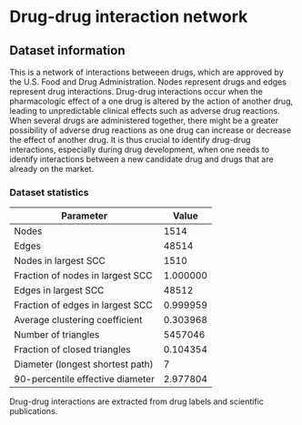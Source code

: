 # Drug-drug interaction network

## Dataset information

This is a network of interactions betweeen drugs, which are approved by the U.S. Food and Drug Administration. Nodes represent drugs and edges represent drug interactions. Drug-drug interactions occur when the pharmacologic effect of a one drug is altered by the action of another drug, leading to unpredictable clinical effects such as adverse drug reactions. When several drugs are administered together, there might be a greater possibility of adverse drug reactions as one drug can increase or decrease the effect of another drug. It is thus crucial to identify drug-drug interactions, especially during drug development, when one needs to identify interactions between a new candidate drug and drugs that are already on the market.

### Dataset statistics
| Parameter | Value |
|-----------|-------|
| Nodes | 1514 |
| Edges | 48514 |
| Nodes in largest SCC | 1510 |
| Fraction of nodes in largest SCC | 1.000000 |
| Edges in largest SCC | 48512 |
| Fraction of edges in largest SCC | 0.999959 |
| Average clustering coefficient | 0.303968 |
| Number of triangles | 5457046 |
| Fraction of closed triangles | 0.104354 |
| Diameter (longest shortest path) | 7 |
| 90-percentile effective diameter | 2.977804 |
  
Drug-drug interactions are extracted from drug labels and scientific publications.